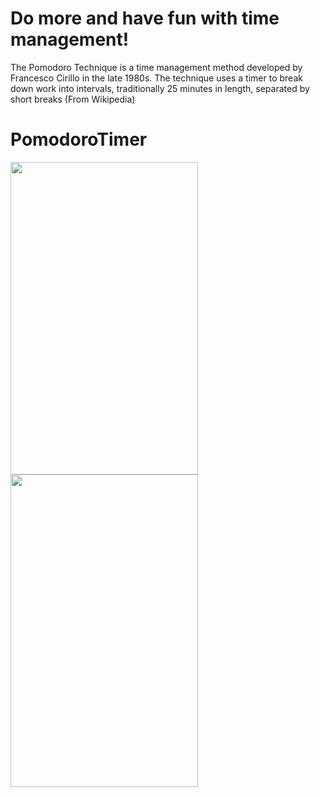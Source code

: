# Do more and have fun with time management!
The Pomodoro Technique is a time management method developed by Francesco Cirillo in the late 1980s. The technique uses a timer to break down work into intervals, traditionally 25 minutes in length, separated by short breaks (From Wikipedia)


# PomodoroTimer
<img src="https://user-images.githubusercontent.com/69189012/96273552-c1dc0180-0fcf-11eb-9b45-637199209b6b.png" width="300" height="500">  <img src="https://user-images.githubusercontent.com/69189012/96273675-e637de00-0fcf-11eb-8936-c256a9d8ab08.png" width="300" height="500">

